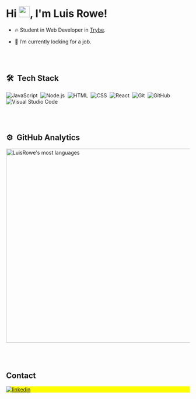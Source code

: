<!-- <img align="right" height="590em" src="https://raw.githubusercontent.com/gist/maykbrito/618ef18e3bbb7cdfd200f3a4fc1aabc6/raw/201d47c76006c99fe0dc55ea92e76bdca5537f08/githubcard.svg"/> -->
<h1 align="left">Hi <img src="https://raw.githubusercontent.com/kaueMarques/kaueMarques/master/hi.gif" height="30px">, I'm Luis Rowe!</h1>


- 🔥 Student in Web Developer in <a href="https://www.betrybe.com/">Trybe</a>.

- 🔭 I’m currently locking for a job.

<br><br>

## 🛠 &nbsp;Tech Stack

![JavaScript](https://img.shields.io/badge/-JavaScript-05122A?style=flat&logo=javascript)&nbsp;
![Node.js](https://img.shields.io/badge/-Node.js-05122A?style=flat&logo=node.js)&nbsp;
![HTML](https://img.shields.io/badge/-HTML-05122A?style=flat&logo=HTML5)&nbsp;
![CSS](https://img.shields.io/badge/-CSS-05122A?style=flat&logo=CSS3&logoColor=1572B6)&nbsp;
![React](https://img.shields.io/badge/-React-05122A?style=flat&logo=react)&nbsp;
![Git](https://img.shields.io/badge/-Git-05122A?style=flat&logo=git)&nbsp;
![GitHub](https://img.shields.io/badge/-GitHub-05122A?style=flat&logo=github)&nbsp;
![Visual Studio Code](https://img.shields.io/badge/-Visual%20Studio%20Code-05122A?style=flat&logo=visual-studio-code&logoColor=007ACC)&nbsp;

<br><br>

## ⚙️ &nbsp;GitHub Analytics

<p align="left">
<!-- <img width="530em" src="https://github-readme-stats.vercel.app/api?username=LuisRowe&show_icons=true&theme=vision-friendly-dark" alt="Luis Rowe's stats"/> -->
<img width="530em" src="https://github-readme-stats.vercel.app/api/top-langs/?username=LuisRowe&layout=compact&theme=vision-friendly-dark" alt="LuisRowe's most languages"/>
</p>

<br><br>

## Contact

<p align="left" style="background:yellow">
<a href="https://www.linkedin.com/in/luis-rowe/" target="_blank">
  <img align="center" src="https://img.shields.io/badge/-LuisRowe-05122A?style=flat&logo=linkedin" alt="linkedin"/>
</a>
</p>

<!-- Readme feito como base no readMe de "maykbrito" video youtube: https://www.youtube.com/watch?v=t5Ai50n8Muw&ab_channel=MaykBrito -->

<!--

<img width="490em" src="https://github-readme-twitter-gazf.vercel.app/api?id=maykbrito&layout=wide&show_reply=off&show_retweet=off" />


**maykbrito/maykbrito** is a ✨ _special_ ✨ repository because its `README.md` (this file) appears on your GitHub profile.

Here are some ideas to get you started:

- 🔭 I’m currently working on ...
- 🌱 I’m currently learning ...
- 👯 I’m looking to collaborate on ...
- 🤔 I’m looking for help with ...
- 💬 Ask me about ...
- 📫 How to reach me: ...
- 😄 Pronouns: ...
- ⚡ Fun fact: ...
-->
